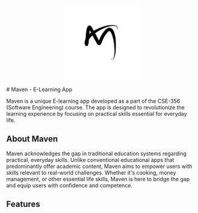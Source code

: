 <p align="center">
  <img src="https://raw.githubusercontent.com/Tanzimbn/Maven/master/images/logo.png" alt="Maven Logo" width="200"/>
</p>
# Maven - E-Learning App

Maven is a unique E-learning app developed as a part of the CSE-356 (Software Engineering) course. The app is designed to revolutionize the learning experience by focusing on practical skills essential for everyday life.

## About Maven

Maven acknowledges the gap in traditional education systems regarding practical, everyday skills. Unlike conventional educational apps that predominantly offer academic content, Maven aims to empower users with skills relevant to real-world challenges. Whether it's cooking, money management, or other essential life skills, Maven is here to bridge the gap and equip users with confidence and competence.

## Features
